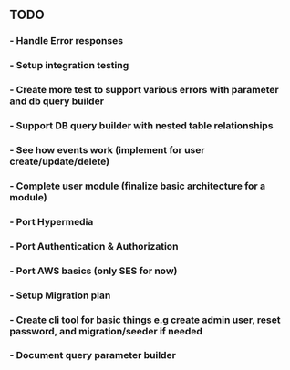 ## TODO

### - Handle Error responses

### - Setup integration testing

### - Create more test to support various errors with parameter and db query builder

### - Support DB query builder with nested table relationships

### - See how events work (implement for user create/update/delete)

### - Complete user module (finalize basic architecture for a module)

### - Port Hypermedia

### - Port Authentication & Authorization

### - Port AWS basics (only SES for now)

### - Setup Migration plan

### - Create cli tool for basic things e.g create admin user, reset password, and migration/seeder if needed

### - Document query parameter builder